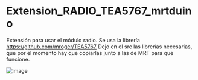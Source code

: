 # Extension_RADIO_TEA5767_mrtduino
Extensión para usar el módulo radio. Se usa la librería https://github.com/mroger/TEA5767
Dejo en el src las librerías necesarias, que por el momento hay que copiarlas junto a las de MRT para que funcione.

![image](https://user-images.githubusercontent.com/28557392/35014699-ee80b5d0-fb11-11e7-9ea4-baf50c316c3f.png)










